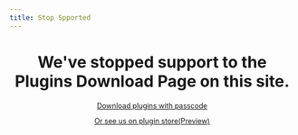 ```yaml
---
title: Stop Spported
---
```

<style>
h1 {text-align: center;}
h4 {text-align: center;}
h3 {text-align: center;}
p {text-align: center;}
</style>
<style type="text/css">
  #left{
        text-align:left;
  }
  #right{
        text-align:right;
  }
  #banner{
                 font-size:12.5px;
                 line-height: 40px;
                 background-color: #f0f0f0;
                 weight: 100%;
                 color: #000000;
                 text-align: center;
  }
  hr{
     margin: 20px auto
</style>
<h1>We've stopped support to the Plugins Download Page on this site.</h1>
<p style="font-size:12.5px;"><a href="/jump/mega-download">Download plugins with passcode</a></p>
<p style="font-size:12.5px;"><a href="/jump/plugin-store">Or see us on plugin store(Preview)</a></p>
